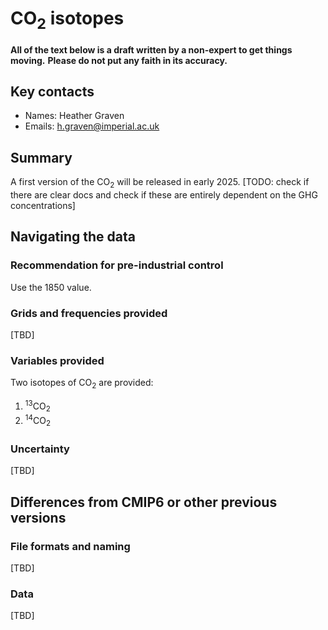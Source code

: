 # CO<sub>2</sub> isotopes

**All of the text below is a draft written by a non-expert to get things moving.**
**Please do not put any faith in its accuracy.**

## Key contacts

- Names: Heather Graven
- Emails: h.graven@imperial.ac.uk

## Summary

A first version of the CO<sub>2</sub> will be released in early 2025.
[TODO: check if there are clear docs and check if these are entirely dependent on the GHG concentrations]

## Navigating the data

### Recommendation for pre-industrial control

Use the 1850 value.

### Grids and frequencies provided

[TBD]

### Variables provided

Two isotopes of CO<sub>2</sub> are provided:

1. <sup>13</sup>CO<sub>2</sub>
1. <sup>14</sup>CO<sub>2</sub>

### Uncertainty

[TBD]

## Differences from CMIP6 or other previous versions

### File formats and naming

[TBD]

### Data

[TBD]
